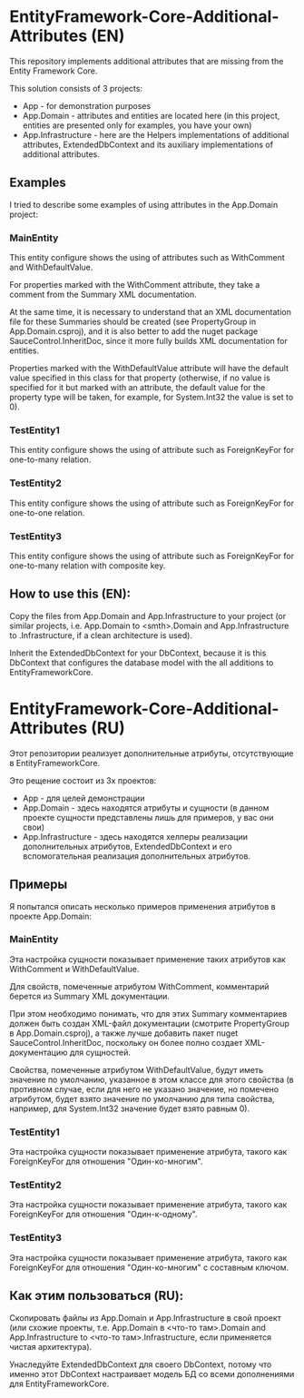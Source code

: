 # EntityFramework-Core-Additional-Attributes (EN)
This repository implements additional attributes that are missing from the Entity Framework Core.

This solution consists of 3 projects:
- App - for demonstration purposes
- App.Domain - attributes and entities are located here (in this project, entities are presented only for examples, you have your own)
- App.Infrastructure - here are the Helpers implementations of additional attributes, ExtendedDbContext and its auxiliary implementations of additional attributes.

## Examples
I tried to describe some examples of using attributes in the App.Domain project:

### MainEntity
This entity configure shows the using of attributes such as WithComment and WithDefaultValue.


For properties marked with the WithComment attribute, they take a comment from the Summary XML documentation.

At the same time, it is necessary to understand that an XML documentation file for these Summaries should be created (see PropertyGroup in App.Domain.csproj), and it is also better to add the nuget package SauceControl.InheritDoc, since it more fully builds XML documentation for entities.

Properties marked with the WithDefaultValue attribute will have the default value specified in this class for that property (otherwise, if no value is specified for it but marked with an attribute, the default value for the property type will be taken, for example, for System.Int32 the value is set to 0).

### TestEntity1
This entity configure shows the using of attribute such as ForeignKeyFor for one-to-many relation.

### TestEntity2
This entity configure shows the using of attribute such as ForeignKeyFor for one-to-one relation.

### TestEntity3
This entity configure shows the using of attribute such as ForeignKeyFor for one-to-many relation with composite key.

## How to use this (EN):
Copy the files from App.Domain and App.Infrastructure to your project (or similar projects, i.e. App.Domain to &lt;smth&gt;.Domain and App.Infrastructure to <smth >.Infrastructure, if a clean architecture is used).

Inherit the ExtendedDbContext for your DbContext, because it is this DbContext that configures the database model with the all additions to EntityFrameworkCore.




# EntityFramework-Core-Additional-Attributes (RU)
Этот репозитории реализует дополнительные атрибуты, отсутствующие в EntityFrameworkCore. 

Это рещение состоит из 3х проектов:
- App - для целей демонстрации
- App.Domain - здесь находятся атрибуты и сущности (в данном проекте сущности представлены лишь для примеров, у вас они свои)
- App.Infrastructure - здесь находятся хелперы реализации дополнительных атрибутов, ExtendedDbContext и его вспомогательная реализация дополнительных атрибутов.

## Примеры
Я попытался описать несколько примеров применения атрибутов в проекте App.Domain:

### MainEntity
Эта настройка сущности показывает применение таких атрибутов как WithComment и WithDefaultValue.


Для свойств, помеченные атрибутом WithComment, комментарий берется из Summary XML документации.

При этом необходимо понимать, что для этих Summary комментариев должен быть создан XML-файл документации (смотрите PropertyGroup в App.Domain.csproj), а также лучше добавить пакет nuget SauceControl.InheritDoc, поскольку он более полно создает XML-документацию для сущностей.

Свойства, помеченные атрибутом WithDefaultValue, будут иметь значение по умолчанию, указанное в этом классе для этого свойства (в противном случае, если для него не указано значение, но помечено атрибутом, будет взято значение по умолчанию для типа свойства, например, для System.Int32 значение будет взято равным 0).

### TestEntity1
Эта настройка сущности показывает применение атрибута, такого как ForeignKeyFor для отношения "Один-ко-многим".

### TestEntity2
Эта настройка сущности показывает применение атрибута, такого как ForeignKeyFor для отношения "Один-к-одному".

### TestEntity3
Эта настройка сущности показывает применение атрибута, такого как ForeignKeyFor для отношения "Один-ко-многим" с составным ключом.

## Как этим пользоваться (RU):
Скопировать файлы из App.Domain и App.Infrastructure в свой проект (или схожие проекты, т.е. App.Domain в <что-то там>.Domain and App.Infrastructure to <что-то там>.Infrastructure, если применяется чистая архитектура).

Унаследуйте ExtendedDbContext для своего DbContext, потому что именно этот DbContext настраивает модель БД со всеми дополнениями для EntityFrameworkCore.